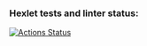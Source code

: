 ### Hexlet tests and linter status:
[![Actions Status](https://github.com/eezhik/frontend-project-46/workflows/hexlet-check/badge.svg)](https://github.com/eezhik/frontend-project-46/actions)